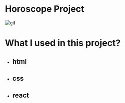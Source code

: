 # Horoscope Project

![gif](./src/helpers/SASS%20Project%20.gif)

# What I used in this project?

- ## html
- ## css
- ## react
